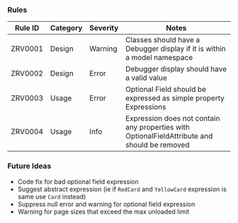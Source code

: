 ### Rules

| Rule ID  | Category | Severity | Notes                                                                                        |
|----------|----------|----------|----------------------------------------------------------------------------------------------|
| ZRV0001  | Design   | Warning  | Classes should have a Debugger display if it is within a model namespace                     |
| ZRV0002  | Design   | Error    | Debugger display should have a valid value                                                   |
| ZRV0003  | Usage    | Error    | Optional Field should be expressed as simple property Expressions                            |
| ZRV0004  | Usage    | Info     | Expression does not contain any properties with OptionalFieldAttribute and should be removed |
### Future Ideas

- Code fix for bad optional field expression
- Suggest abstract expression (ie if `RedCard` and `YellowCard` expression is same use `Card` instead)
- Suppress null error and warning for optional field expression
- Warning for page sizes that exceed the max unloaded limit